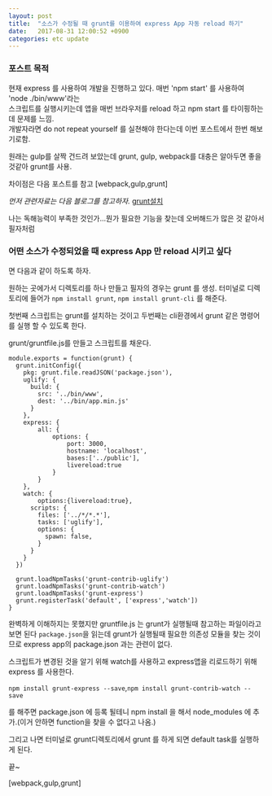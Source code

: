 ```yaml
---
layout: post
title:  "소스가 수정될 때 grunt를 이용하여 express App 자동 reload 하기"
date:   2017-08-31 12:00:52 +0900
categories: etc update
---
```


### 포스트 목적

현재 express 를 사용하여 개발을 진행하고 있다. 매번 'npm start' 를 사용하여 'node ./bin/www'라는   
스크립트를 실행시키는데 앱을 매번 브라우저를 reload 하고 npm start 를 타이핑하는데 문제를 느낌.   
개발자라면 do not repeat yourself 를 실쳔해야 한다는데 이번 포스트에서 한번 해보기로함.

원래는 gulp를 살짝 건드려 보았는데 grunt, gulp, webpack를 대충은 알아두면 좋을 것같아 grunt를 사용.  

차이점은 다음 포스트를 참고 [webpack,gulp,grunt]

*먼저 관련자료는 다음 블로그를 참고하자.*
[grunt설치]  

나는 독해능력이 부족한 것인가...뭔가 필요한 기능을 찾는데 오버해드가 많은 것 같아서  
필자처럼 
### 어떤 소스가 수정되었을 때 express App 만 reload 시키고 싶다  
면 다음과 같이 하도록 하자. 

원하는 곳에가서 디렉토리를 하나 만들고 필자의 경우는 grunt 를 생성.
터미널로 디렉토리에 들어가 
`npm install grunt`,
`npm install grunt-cli`
를 해준다.

첫번째 스크립트는 grunt를 설치하는 것이고 두번째는 cli환경에서 grunt 같은 명령어를 실행 할 수 있도록 한다.

grunt/gruntfile.js를 만들고 스크립트를 채운다.
```
module.exports = function(grunt) {
  grunt.initConfig({
    pkg: grunt.file.readJSON('package.json'),
    uglify: {
      build: {
        src: '../bin/www',
        dest: '../bin/app.min.js'
      }
    },
    express: {
    	all: {
    		options: {
    			port: 3000,
    			hostname: 'localhost',
    			bases:['../public'],
    			livereload:true
    		}
    	}
    },
    watch: {
    	options:{livereload:true},
      scripts: {
        files: ['../*/*.*'],
        tasks: ['uglify'],
        options: {
          spawn: false,
        }
      }
    }
  })

  grunt.loadNpmTasks('grunt-contrib-uglify')
  grunt.loadNpmTasks('grunt-contrib-watch')
  grunt.loadNpmTasks('grunt-express')
  grunt.registerTask('default', ['express','watch'])
}
```

완벽하게 이해하지는 못했지만 gruntfile.js 는 grunt가 실행될때 참고하는 파일이라고 보면 된다 `package.json`을 읽는데 grunt가 실행될때 필요한 의존성 모듈을 찾는 것이므로 express app의 package.json 과는 관련이 없다. 

스크립트가 변경된 것을 알기 위해 watch를 사용하고 express앱을 리로드하기 위해 express 를 사용한다.

`npm install grunt-express --save`,`npm install grunt-contrib-watch --save`

를 해주면 package.json 에 등록 될테니 npm install 을 해서 node_modules 에 추가.(이거 안하면 function을 찾을 수 없다고 나옴.)

그리고 나면 터미널로 grunt디렉토리에서 grunt 를 하게 되면 default task를 실행하게 된다. 

끝~

[webpack,gulp,grunt]

[grunt설치]: https://gruntjs.com/getting-started


[performance-difference-between-res-json-and-res-end]: https://stackoverflow.com/questions/22816856/performance-difference-between-res-json-and-res-end 